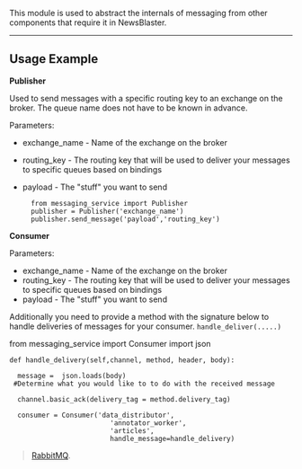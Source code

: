 This module is used  to abstract the internals of messaging  from other components that require it in NewsBlaster. 

----------
Usage Example
-------------

**Publisher**

Used to send messages with a specific routing key to an exchange on the broker. The queue name does not have to be known in advance. 

Parameters:

- exchange_name - Name of the exchange on the broker  
- routing_key - The    routing key that will be used to deliver your messages to specific    queues based on bindings  
- payload - The  "stuff" you want to send




        from messaging_service import Publisher
        publisher = Publisher('exchange_name')
        publisher.send_message('payload','routing_key')




**Consumer**

Parameters:

- exchange_name - Name of the exchange on the broker  
- routing_key - The    routing key that will be used to deliver your messages to specific    queues based on bindings  
- payload - The  "stuff" you want to send

Additionally you need to provide a method with the signature below to handle deliveries of messages for your consumer. `handle_deliver(.....)`

from messaging_service import Consumer
import json
    
    def handle_delivery(self,channel, method, header, body):
    
      message =  json.loads(body)
     #Determine what you would like to to do with the received message
      
      channel.basic_ack(delivery_tag = method.delivery_tag)
     
      consumer = Consumer('data_distributor',
                             'annotator_worker',
                             'articles',
                             handle_message=handle_delivery)


> [RabbitMQ](http://www.rabbitmq.com/).


